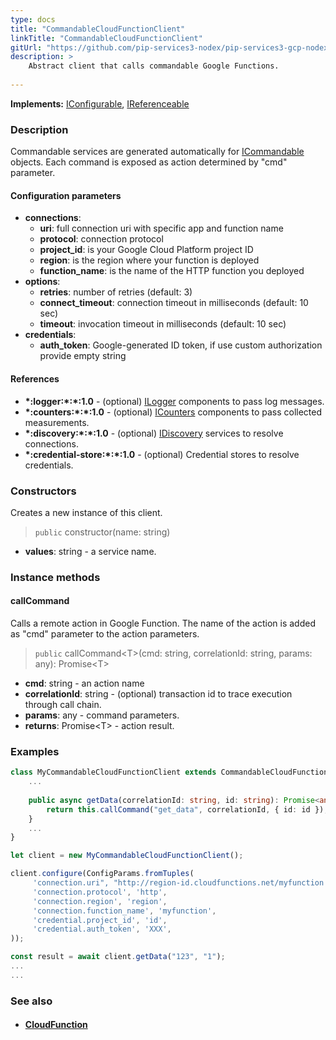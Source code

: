 ```yaml
---
type: docs
title: "CommandableCloudFunctionClient"
linkTitle: "CommandableCloudFunctionClient"
gitUrl: "https://github.com/pip-services3-nodex/pip-services3-gcp-nodex"
description: >
    Abstract client that calls commandable Google Functions.
 
---
```


**Implements:** [IConfigurable](../../../commons/config/iconfigurable), [IReferenceable](../../../commons/refer/ireferenceable)

### Description

Commandable services are generated automatically for [ICommandable](../../../commons/commands/icommandable) objects. Each command is exposed as action determined by "cmd" parameter.


#### Configuration parameters

- **connections**:
    - **uri**:           full connection uri with specific app and function name
    - **protocol**:      connection protocol
    - **project_id**:    is your Google Cloud Platform project ID
    - **region**:        is the region where your function is deployed
    - **function_name**: is the name of the HTTP function you deployed
- **options**:
	- **retries**: number of retries (default: 3)
	- **connect_timeout**: connection timeout in milliseconds (default: 10 sec)
	- **timeout**: invocation timeout in milliseconds (default: 10 sec)
- **credentials**:
    - **auth_token**:    Google-generated ID token, if use custom authorization provide empty string

#### References
- **\*:logger:\*:\*:1.0** - (optional) [ILogger](../../../components/log/ilogger) components to pass log messages.
- **\*:counters:\*:\*:1.0** - (optional) [ICounters](../../../components/count/icounters) components to pass collected measurements.
- **\*:discovery:\*:\*:1.0** - (optional) [IDiscovery](../../../components/connect/idiscovery) services to resolve connections.
- **\*:credential-store:\*:\*:1.0** - (optional) Credential stores to resolve credentials.

### Constructors
Creates a new instance of this client.

> `public` constructor(name: string)

- **values**: string - a service name.


### Instance methods

#### callCommand
Calls a remote action in Google Function.
The name of the action is added as "cmd" parameter
to the action parameters. 

> `public` callCommand\<T\>(cmd: string, correlationId: string, params: any): Promise\<T\>

- **cmd**: string - an action name
- **correlationId**: string - (optional) transaction id to trace execution through call chain.
- **params**: any - command parameters.
- **returns**: Promise\<T\> - action result.


### Examples

```typescript
class MyCommandableCloudFunctionClient extends CommandableCloudFunctionClient implements IMyClient {
    ...
 
    public async getData(correlationId: string, id: string): Promise<any> {
        return this.callCommand("get_data", correlationId, { id: id });
    }
    ...
}

let client = new MyCommandableCloudFunctionClient();

client.configure(ConfigParams.fromTuples(
     'connection.uri", "http://region-id.cloudfunctions.net/myfunction',
     'connection.protocol', 'http',
     'connection.region', 'region',
     'connection.function_name', 'myfunction',
     'credential.project_id', 'id',
     'credential.auth_token', 'XXX',
));

const result = await client.getData("123", "1");
...
...
```

### See also
- #### [CloudFunction](../../containers/cloud_function/)
